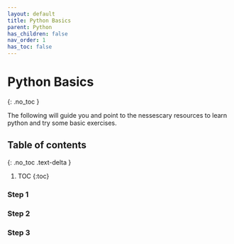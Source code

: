 ```yaml
---
layout: default
title: Python Basics
parent: Python
has_children: false
nav_order: 1
has_toc: false
---
```


# Python Basics

{: .no_toc }

The following will guide you and point to the nessescary resources to learn python and try some basic exercises.

## Table of contents
{: .no_toc .text-delta }

1. TOC
{:toc}

### Step 1

### Step 2

### Step 3